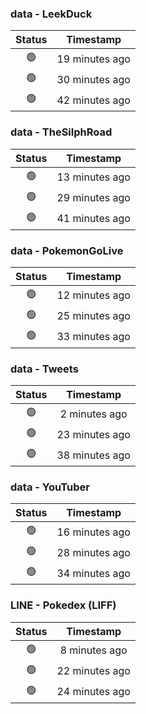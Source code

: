 ### data - LeekDuck
| Status | Timestamp |
|:------:|:---------:|
| 🟢 | 19 minutes ago |
| 🟢 | 30 minutes ago |
| 🟢 | 42 minutes ago |

### data - TheSilphRoad
| Status | Timestamp |
|:------:|:---------:|
| 🟢 | 13 minutes ago |
| 🟢 | 29 minutes ago |
| 🟢 | 41 minutes ago |

### data - PokemonGoLive
| Status | Timestamp |
|:------:|:---------:|
| 🟢 | 12 minutes ago |
| 🟢 | 25 minutes ago |
| 🟢 | 33 minutes ago |

### data - Tweets
| Status | Timestamp |
|:------:|:---------:|
| 🟢 | 2 minutes ago |
| 🟢 | 23 minutes ago |
| 🟢 | 38 minutes ago |

### data - YouTuber
| Status | Timestamp |
|:------:|:---------:|
| 🟢 | 16 minutes ago |
| 🟢 | 28 minutes ago |
| 🟢 | 34 minutes ago |

### LINE - Pokedex (LIFF)
| Status | Timestamp |
|:------:|:---------:|
| 🟢 | 8 minutes ago |
| 🟢 | 22 minutes ago |
| 🟢 | 24 minutes ago |

